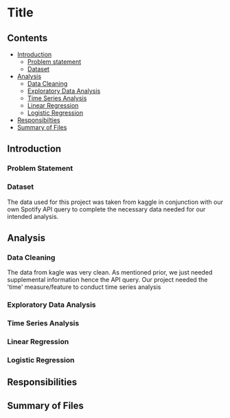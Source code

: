 # Title

## Contents

- [Introduction](#Introduction)
    - [Problem statement](#Problem-statement)
    - [Dataset](#Dataset)
- [Analysis](#Analysis)
    - [Data Cleaning](#Data-Cleaning)
    - [Exploratory Data Analysis](#Exploratory-Data-Analysis)
    - [Time Series Analysis](#Time-Series-Analysis)
    - [Linear Regression](#Linear-Regression)
    - [Logistic Regression](#Logistic-Regression)
- [Responsibilties](#Responsibilities)
- [Summary of Files](#Files-summary)

## Introduction

### Problem Statement

### Dataset
 The data used for this project was taken from kaggle in conjunction with our own Spotify API query to complete the necessary data needed for our intended analysis.
 
## Analysis

### Data Cleaning
The data from kagle was very clean. As mentioned prior, we just needed supplemental information hence the API query. Our project needed the 'time' measure/feature to conduct time series analysis

### Exploratory Data Analysis

### Time Series Analysis

### Linear Regression

### Logistic Regression

## Responsibilities

## Summary of Files